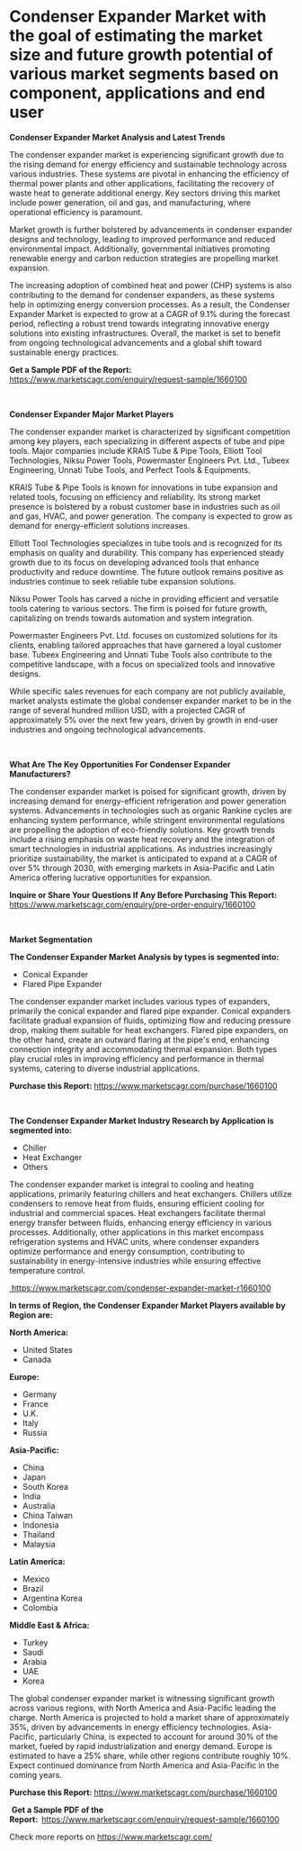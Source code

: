 <p><h1>Condenser Expander Market with the goal of estimating the market size and future growth potential of various market segments based on component, applications and end user</h1></p><p><strong>Condenser Expander Market Analysis and Latest Trends</strong></p>
<p><p>The condenser expander market is experiencing significant growth due to the rising demand for energy efficiency and sustainable technology across various industries. These systems are pivotal in enhancing the efficiency of thermal power plants and other applications, facilitating the recovery of waste heat to generate additional energy. Key sectors driving this market include power generation, oil and gas, and manufacturing, where operational efficiency is paramount.</p><p>Market growth is further bolstered by advancements in condenser expander designs and technology, leading to improved performance and reduced environmental impact. Additionally, governmental initiatives promoting renewable energy and carbon reduction strategies are propelling market expansion. </p><p>The increasing adoption of combined heat and power (CHP) systems is also contributing to the demand for condenser expanders, as these systems help in optimizing energy conversion processes. As a result, the Condenser Expander Market is expected to grow at a CAGR of 9.1% during the forecast period, reflecting a robust trend towards integrating innovative energy solutions into existing infrastructures. Overall, the market is set to benefit from ongoing technological advancements and a global shift toward sustainable energy practices.</p></p>
<p><strong>Get a Sample PDF of the Report:&nbsp;</strong> <a href="https://www.marketscagr.com/enquiry/request-sample/1660100?utm_campaign=1889&utm_medium=2&utm_source=Github&utm_content=ia&utm_term=17012025&utm_id=condenser-expander">https://www.marketscagr.com/enquiry/request-sample/1660100</a></p>
<p>&nbsp;</p>
<p><strong>Condenser Expander Major Market Players</strong></p>
<p><p>The condenser expander market is characterized by significant competition among key players, each specializing in different aspects of tube and pipe tools. Major companies include KRAIS Tube & Pipe Tools, Elliott Tool Technologies, Niksu Power Tools, Powermaster Engineers Pvt. Ltd., Tubeex Engineering, Unnati Tube Tools, and Perfect Tools & Equipments. </p><p>KRAIS Tube & Pipe Tools is known for innovations in tube expansion and related tools, focusing on efficiency and reliability. Its strong market presence is bolstered by a robust customer base in industries such as oil and gas, HVAC, and power generation. The company is expected to grow as demand for energy-efficient solutions increases.</p><p>Elliott Tool Technologies specializes in tube tools and is recognized for its emphasis on quality and durability. This company has experienced steady growth due to its focus on developing advanced tools that enhance productivity and reduce downtime. The future outlook remains positive as industries continue to seek reliable tube expansion solutions.</p><p>Niksu Power Tools has carved a niche in providing efficient and versatile tools catering to various sectors. The firm is poised for future growth, capitalizing on trends towards automation and system integration.</p><p>Powermaster Engineers Pvt. Ltd. focuses on customized solutions for its clients, enabling tailored approaches that have garnered a loyal customer base. Tubeex Engineering and Unnati Tube Tools also contribute to the competitive landscape, with a focus on specialized tools and innovative designs.</p><p>While specific sales revenues for each company are not publicly available, market analysts estimate the global condenser expander market to be in the range of several hundred million USD, with a projected CAGR of approximately 5% over the next few years, driven by growth in end-user industries and ongoing technological advancements.</p></p>
<p>&nbsp;</p>
<p><strong>What Are The Key Opportunities For Condenser Expander Manufacturers?</strong></p>
<p><p>The condenser expander market is poised for significant growth, driven by increasing demand for energy-efficient refrigeration and power generation systems. Advancements in technologies such as organic Rankine cycles are enhancing system performance, while stringent environmental regulations are propelling the adoption of eco-friendly solutions. Key growth trends include a rising emphasis on waste heat recovery and the integration of smart technologies in industrial applications. As industries increasingly prioritize sustainability, the market is anticipated to expand at a CAGR of over 5% through 2030, with emerging markets in Asia-Pacific and Latin America offering lucrative opportunities for expansion.</p></p>
<p><strong>Inquire or Share Your Questions If Any Before Purchasing This Report:</strong> <a href="https://www.marketscagr.com/enquiry/pre-order-enquiry/1660100?utm_campaign=1889&utm_medium=2&utm_source=Github&utm_content=ia&utm_term=17012025&utm_id=condenser-expander">https://www.marketscagr.com/enquiry/pre-order-enquiry/1660100</a></p>
<p>&nbsp;</p>
<p><strong>Market Segmentation</strong></p>
<p><strong>The Condenser Expander Market Analysis by types is segmented into:</strong></p>
<p><ul><li>Conical Expander</li><li>Flared Pipe Expander</li></ul></p>
<p><p>The condenser expander market includes various types of expanders, primarily the conical expander and flared pipe expander. Conical expanders facilitate gradual expansion of fluids, optimizing flow and reducing pressure drop, making them suitable for heat exchangers. Flared pipe expanders, on the other hand, create an outward flaring at the pipe's end, enhancing connection integrity and accommodating thermal expansion. Both types play crucial roles in improving efficiency and performance in thermal systems, catering to diverse industrial applications.</p></p>
<p><strong>Purchase this Report:&nbsp;</strong><a href="https://www.marketscagr.com/purchase/1660100?utm_campaign=1889&utm_medium=2&utm_source=Github&utm_content=ia&utm_term=17012025&utm_id=condenser-expander">https://www.marketscagr.com/purchase/1660100</a></p>
<p>&nbsp;</p>
<p><strong>The Condenser Expander Market Industry Research by Application is segmented into:</strong></p>
<p><ul><li>Chiller</li><li>Heat Exchanger</li><li>Others</li></ul></p>
<p><p>The condenser expander market is integral to cooling and heating applications, primarily featuring chillers and heat exchangers. Chillers utilize condensers to remove heat from fluids, ensuring efficient cooling for industrial and commercial spaces. Heat exchangers facilitate thermal energy transfer between fluids, enhancing energy efficiency in various processes. Additionally, other applications in this market encompass refrigeration systems and HVAC units, where condenser expanders optimize performance and energy consumption, contributing to sustainability in energy-intensive industries while ensuring effective temperature control.</p></p>
<p><a href="https://www.marketscagr.com/condenser-expander-market-r1660100?utm_campaign=1889&utm_medium=2&utm_source=Github&utm_content=ia&utm_term=17012025&utm_id=condenser-expander">&nbsp;https://www.marketscagr.com/condenser-expander-market-r1660100</a></p>
<p><strong>In terms of Region, the Condenser Expander Market Players available by Region are:</strong></p>
<p>
    <p> <strong> North America: </strong>
        <ul>
            <li>United States</li>
            <li>Canada</li>
        </ul>
        </p> 
    <p> <strong> Europe: </strong>
        <ul>
            <li>Germany</li>
            <li>France</li>
            <li>U.K.</li>
            <li>Italy</li>
            <li>Russia</li>
        </ul>
        </p> 
    <p> <strong> Asia-Pacific: </strong>
        <ul>
            <li>China</li>
            <li>Japan</li>
            <li>South Korea</li>
            <li>India</li>
            <li>Australia</li>
            <li>China Taiwan</li>
            <li>Indonesia</li>
            <li>Thailand</li>
            <li>Malaysia</li>
        </ul>
        </p> 
    <p> <strong> Latin America: </strong>
        <ul>
            <li>Mexico</li>
            <li>Brazil</li>
            <li>Argentina Korea</li>
            <li>Colombia</li>
        </ul>
        </p> 
    <p> <strong> Middle East & Africa: </strong>
        <ul>
            <li>Turkey</li>
            <li>Saudi</li>
            <li>Arabia</li>
            <li>UAE</li>
            <li>Korea</li>
        </ul>
    </p>
    </p>
<p><p>The global condenser expander market is witnessing significant growth across various regions, with North America and Asia-Pacific leading the charge. North America is projected to hold a market share of approximately 35%, driven by advancements in energy efficiency technologies. Asia-Pacific, particularly China, is expected to account for around 30% of the market, fueled by rapid industrialization and energy demand. Europe is estimated to have a 25% share, while other regions contribute roughly 10%. Expect continued dominance from North America and Asia-Pacific in the coming years.</p></p>
<p><strong>Purchase this Report: </strong><a href="https://www.marketscagr.com/purchase/1660100?utm_campaign=1889&utm_medium=2&utm_source=Github&utm_content=ia&utm_term=17012025&utm_id=condenser-expander">https://www.marketscagr.com/purchase/1660100</a></p>
<p>&nbsp;<strong>Get a Sample PDF of the Report:&nbsp;&nbsp;</strong><a href="https://www.marketscagr.com/enquiry/request-sample/1660100?utm_campaign=1889&utm_medium=2&utm_source=Github&utm_content=ia&utm_term=17012025&utm_id=condenser-expander">https://www.marketscagr.com/enquiry/request-sample/1660100</a></p>
<p><strong></strong></p>
<p>Check more reports on <a href="https://www.marketscagr.com/?utm_campaign=1889&utm_medium=2&utm_source=Github&utm_content=ia&utm_term=17012025&utm_id=condenser-expander">https://www.marketscagr.com/</a></p>